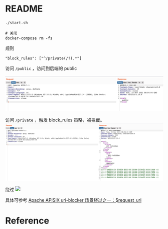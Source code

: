 # README

```
./start.sh

# 关闭
docker-compose rm -fs
```

规则
```
"block_rules": ["^/private(/?).*"]
```

访问 `/public` ，访问到后端的 public

![](static/1.jpg)


访问 `/private` ，触发 block_rules 策略，被拦截。
![](static/2.jpg)

绕过
![](static/3.png)

具体可参考 [Apache APISIX uri-blocker 场景绕过之一：$request_uri](https://articles.zsxq.com/id_6owftl6j1iw8.html)

# Reference

